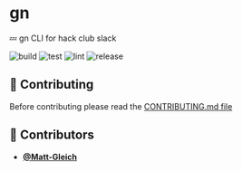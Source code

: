<!-- DO NOT REMOVE - contributor_list:data:start:["Matt-Gleich"]:end -->

# gn

💤 gn CLI for hack club slack

![build](https://github.com/Matt-Gleich/gn/workflows/build/badge.svg)
![test](https://github.com/Matt-Gleich/gn/workflows/test/badge.svg)
![lint](https://github.com/Matt-Gleich/gn/workflows/lint/badge.svg)
![release](https://github.com/Matt-Gleich/gn/workflows/release/badge.svg)

## 🙌 Contributing

Before contributing please read the [CONTRIBUTING.md file](https://github.com/Matt-Gleich/gn/blob/master/CONTRIBUTING.md)

<!-- DO NOT REMOVE - contributor_list:start -->
## 👥 Contributors


- **[@Matt-Gleich](https://github.com/Matt-Gleich)**

<!-- DO NOT REMOVE - contributor_list:end -->
